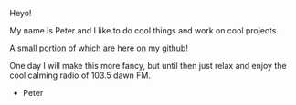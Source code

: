 Heyo! 

My name is Peter and I like to do cool things and work on cool projects.

A small portion of which are here on my github!

One day I will make this more fancy, but until then just relax and enjoy the cool calming radio of 103.5 dawn FM.

- Peter
